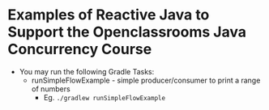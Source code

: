 # Examples of Reactive Java to Support the Openclassrooms Java Concurrency Course

* You may run the following Gradle Tasks:
  * runSimpleFlowExample - simple producer/consumer to print a range of numbers 
    * Eg. `./gradlew runSimpleFlowExample`
